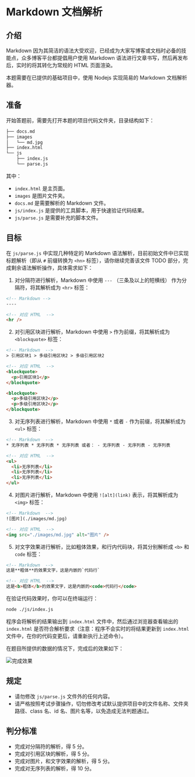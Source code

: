 # Markdown 文档解析

## 介绍

Markdown 因为其简洁的语法大受欢迎，已经成为大家写博客或文档时必备的技能点，众多博客平台都提倡用户使用 Markdown 语法进行文章书写，然后再发布后，实时的将其转化为常规的 HTML 页面渲染。

本题需要在已提供的基础项目中，使用 Nodejs 实现简易的 Markdown 文档解析器。

## 准备

开始答题前，需要先打开本题的项目代码文件夹，目录结构如下：

```txt
├── docs.md
├── images
│   └── md.jpg
├── index.html
└── js
    ├── index.js
    └── parse.js
```

其中：

- `index.html` 是主页面。
- `images` 是图片文件夹。
- `docs.md` 是需要解析的 Markdown 文件。
- `js/index.js` 是提供的工具脚本，用于快速验证代码结果。
- `js/parse.js` 是需要补充的脚本文件。

## 目标

在 `js/parse.js` 中实现几种特定的 Markdown 语法解析，目前初始文件中已实现标题解析（即从 `#` 前缀转换为 `<hn>` 标签），请你继续完善该文件 TODO 部分，完成剩余语法解析操作，具体需求如下：

1. 对分隔符进行解析，Markdown 中使用 `---` （三条及以上的短横线） 作为分隔符，将其解析成为 `<hr>` 标签：

```html
<!-- Markdown -->
----

<!-- 对应 HTML  -->
<hr />
```

2. 对引用区块进行解析，Markdown 中使用 `>` 作为前缀，将其解析成为 `<blockquote>` 标签：

```html
<!-- Markdown  -->
> 引用区块1 > 多级引用区块2 > 多级引用区块2

<!-- 对应 HTML  -->
<blockquote>
  <p>引用区块1</p>
</blockquote>

<blockquote>
  <p>多级引用区块2</p>
  <p>多级引用区块2</p>
</blockquote>
```

3. 对无序列表进行解析，Markdown 中使用 `*` 或者 `-` 作为前缀，将其解析成为 `<ul>` 标签：

```html
<!-- Markdown  -->
* 无序列表 * 无序列表 * 无序列表 或者： - 无序列表 - 无序列表 - 无序列表

<!-- 对应 HTML  -->
<ul>
  <li>无序列表</li>
  <li>无序列表</li>
  <li>无序列表</li>
</ul>
```

4. 对图片进行解析，Markdown 中使用 `![alt](link)` 表示，将其解析成为 `<img>` 标签：

```html
<!-- Markdown  -->
![图片](./images/md.jpg)

<!-- 对应 HTML  -->
<img src="./images/md.jpg" alt="图片" />
```

5. 对文字效果进行解析，比如粗体效果，和行内代码块，将其分别解析成 `<b>` 和 `code` 标签：

```html
<!-- Markdown  -->
这是**粗体**的效果文字，这是内嵌的`代码行`

<!-- 对应 HTML  -->
这是<b>粗体</b>的效果文字，这是内嵌的<code>代码行</code>
```

在验证代码效果时，你可以在终端运行：

```bash
node ./js/index.js
```

程序会将解析的结果输出到 `index.html` 文件中，然后通过浏览器查看输出的 `index.html` 是否符合解析要求（注意：程序不会实时的将结果更新到 `index.html` 文件中，在你的代码变更后，请重新执行上述命令）。

在题目所提供的数据的情况下，完成后的效果如下：

![完成效果](https://doc.shiyanlou.com/courses/14311/1723100/8f7fb6e2dc7fc925c457c6527573f159-0)

## 规定

- 请勿修改 `js/parse.js` 文件外的任何内容。
- 请严格按照考试步骤操作，切勿修改考试默认提供项目中的文件名称、文件夹路径、class 名、id 名、图片名等，以免造成无法判题通过。

## 判分标准

- 完成对分隔符的解析，得 5 分。
- 完成对引用区块的解析，得 5 分。
- 完成对图片，和文字效果的解析，得 5 分。
- 完成对无序列表的解析，得 10 分。
